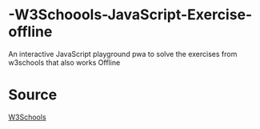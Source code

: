 # -W3Schoools-JavaScript-Exercise-offline
An interactive JavaScript playground pwa to solve the exercises from w3schools that also works Offline


# Source
[W3Schools](https://www.w3schools.com/js/)
